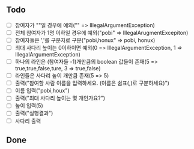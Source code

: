 ## Todo
- [ ] 참여자가 ""일 경우에 예외("" => IllegalArgumentException) 
- [ ] 전체 참여자가 1명 이하일 경우에 예외("pobi" => IllegalArugmentExcepiton)
- [ ] 참여자들은 ','를 구분자로 구분("pobi,honux" => pobi, honux)
- [ ] 최대 사다리 높이는 0이하이면 예외(0 => IllegalArgumentException, 1 => IllegalArgumentException)
- [ ] 하나의 라인은 (참여자들 -1)개만큼의 boolean 값들이 존재(5 => true,true,false,ture, 3 => true,false)
- [ ] 라인들은 사다리 높이 개만큼 존재(5 => 5)
- [ ] 출력("참여할 사람 이름을 입력하세요. (이름은 쉼표(,)로 구분하세요)")
- [ ] 이름 입력("pobi,houx")
- [ ] 출력("최대 사다리 높이는 몇 개인가요?")
- [ ] 높이 입력(5)
- [ ] 출력("실행결과")
- [ ] 사다리 출력

## Done
